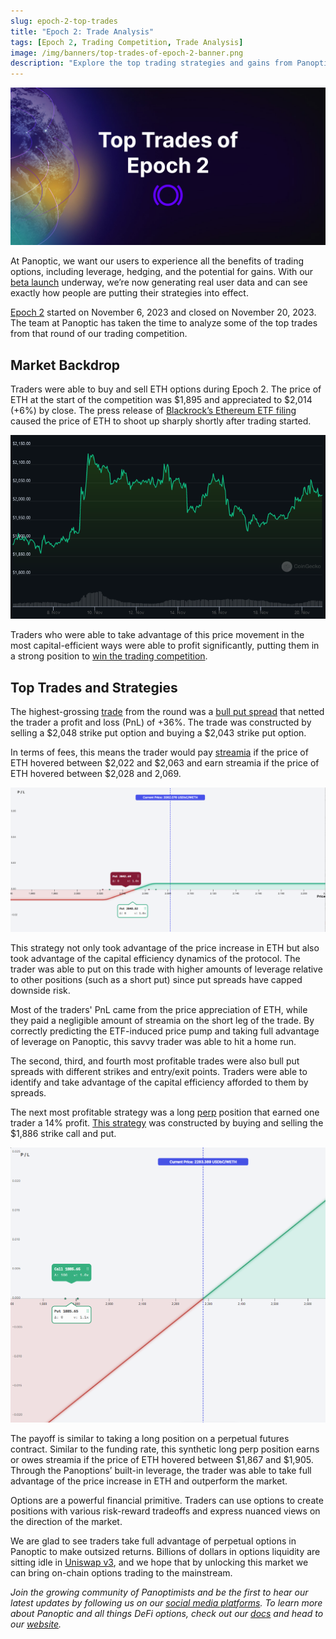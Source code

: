 ```yaml
---
slug: epoch-2-top-trades
title: "Epoch 2: Trade Analysis"
tags: [Epoch 2, Trading Competition, Trade Analysis]
image: /img/banners/top-trades-of-epoch-2-banner.png
description: "Explore the top trading strategies and gains from Panoptic's Epoch 2, highlighting how traders leveraged ETH options amid market shifts influenced by Blackrock's Ethereum ETF filing."
---
```


![](./top-trades-of-epoch-2-banner.png)

At Panoptic, we want our users to experience all the benefits of trading options, including leverage, hedging, and the potential for gains. With our [beta launch](https://panoptic.xyz/blog/gated-launch-sign-up) underway, we’re now generating real user data and can see exactly how people are putting their strategies into effect.

<!--truncate-->
 
[Epoch 2](https://panoptic.xyz/blog/panoptic-beta-launch-epoch-two) started on November 6, 2023 and closed on November 20, 2023. The team at Panoptic has taken the time to analyze some of the top trades from that round of our trading competition.


## Market Backdrop

Traders were able to buy and sell ETH options during Epoch 2. The price of ETH at the start of the competition was $1,895 and appreciated to $2,014 (+6%) by close. The press release of [Blackrock’s Ethereum ETF filing](https://www.forbes.com/sites/digital-assets/2023/11/09/blackrocks-ethereum-etf-filing-has-big-implications-for-investors/?sh=7dd1c0276b0c) caused the price of ETH to shoot up sharply shortly after trading started.


![](./eth-price-nov-6-to-nov-20.png)


Traders who were able to take advantage of this price movement in the most capital-efficient ways were able to profit significantly, putting them in a strong position to [win the trading competition](https://panoptic.xyz/blog/panoptic-beta-launch-epoch-two-closed).


## Top Trades and Strategies


The highest-grossing [trade](https://beta.panoptic.xyz/new-position?tokenId=0x14fcf27a202014fcf25c7024c36388be6f416a2) from the round was a [bull put spread](https://panoptic.xyz/research/essential-options-strategies-to-know#put-spread-%EF%B8%8F) that netted the trader a profit and loss (PnL) of +36%. The trade was constructed by selling a $2,048 strike put option and buying a $2,043 strike put option. 


In terms of fees, this means the trader would pay [streamia](https://panoptic.xyz/blog/streamia-defi-native-options-pricing) if the price of ETH hovered between $2,022 and $2,063 and earn streamia if the price of ETH hovered between $2,028 and 2,069. 


![](./epoch-2-top-trade.png)


This strategy not only took advantage of the price increase in ETH but also took advantage of the capital efficiency dynamics of the protocol. The trader was able to put on this trade with higher amounts of leverage relative to other positions (such as a short put) since put spreads have capped downside risk. 


Most of the traders' PnL came from the price appreciation of ETH, while they paid a negligible amount of streamia on the short leg of the trade. By correctly predicting the ETF-induced price pump and taking full advantage of leverage on Panoptic, this savvy trader was able to hit a home run.


The second, third, and fourth most profitable trades were also bull put spreads with different strikes and entry/exit points. Traders were able to identify and take advantage of the capital efficiency afforded to them by spreads.


The next most profitable strategy was a long [perp](https://www.tastycrypto.com/defi/crypto-perpetuals/) position that earned one trader a 14% profit. [This strategy](https://beta.panoptic.xyz/new-position?tokenId=0x14fcef3c502014fcef3c2024c36388be6f416a2) was constructed by buying and selling the $1,886 strike call and put. 


![](./epoch-2-perp-trade.png)


The payoff is similar to taking a long position on a perpetual futures contract. Similar to the funding rate, this synthetic long perp position earns or owes streamia if the price of ETH hovered between $1,867 and $1,905. Through the Panoptions’ built-in leverage, the trader was able to take full advantage of the price increase in ETH and outperform the market.


Options are a powerful financial primitive. Traders can use options to create positions with various risk-reward tradeoffs and express nuanced views on the direction of the market. 


We are glad to see traders take full advantage of perpetual options in Panoptic to make outsized returns. Billions of dollars in options liquidity are sitting idle in [Uniswap v3](https://panoptic.xyz/docs/getting-started/liquidity-providers), and we hope that by unlocking this market we can bring on-chain options trading to the mainstream.


_Join the growing community of Panoptimists and be the first to hear our latest updates by following us on our [social media platforms](https://links.panoptic.xyz/all). To learn more about Panoptic and all things DeFi options, check out our [docs](https://panoptic.xyz/docs/intro) and head to our [website](https://panoptic.xyz/)._


